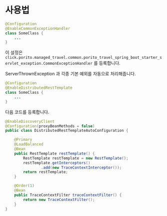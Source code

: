 # 사용법
```java
@Configuration
@EnableCommonExceptionHandler
class SomeClass {
    ...
}
```
이 설정은 `click.porito.managed_travel.common.porito_travel_spring_boot_starter_servlet_exception.CommonExceptionHandler` 를 등록합니다.

ServerThrownException 과 각종 기본 예외를 자동으로 처리해줍니다.

```java
@Configuration
@EnableDistributedRestTemplate
class SomeClass {
    ...
}
```

다음 코드를 등록합니다.

```java
@EnableDiscoveryClient
@Configuration(proxyBeanMethods = false)
public class DistributedRestTemplateAutoConfiguration {

    @Primary
    @LoadBalanced
    @Bean
    public RestTemplate restTemplate() {
        RestTemplate restTemplate = new RestTemplate();
        restTemplate.getInterceptors()
                .add(new TraceContextInterceptor());
        return restTemplate;
    }

    @Order(1)
    @Bean
    public TraceContextFilter traceContextFilter() {
        return new TraceContextFilter();
    }
}
```